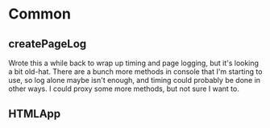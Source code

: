 Common
======


createPageLog
-------------

Wrote this a while back to wrap up timing and page logging, but it's looking a bit old-hat.
There are a bunch more methods in console that I'm starting to use, so log alone maybe isn't enough, and timing could probably be done in other ways.
I could proxy some more methods, but not sure I want to.





HTMLApp
-------

